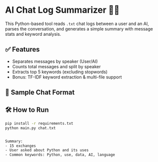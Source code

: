 # AI Chat Log Summarizer 🧠💬

This Python-based tool reads `.txt` chat logs between a user and an AI, parses the conversation, and generates a simple summary with message stats and keyword analysis.

## ✅ Features
- Separates messages by speaker (User/AI)
- Counts total messages and split by speaker
- Extracts top 5 keywords (excluding stopwords)
- Bonus: TF-IDF keyword extraction & multi-file support

## 📁 Sample Chat Format



## 🛠 How to Run
```bash
pip install -r requirements.txt
python main.py chat.txt


Summary:
- 15 exchanges
- User asked about Python and its uses
- Common keywords: Python, use, data, AI, language
